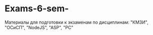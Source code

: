 # Exams-6-sem-
Материалы для подготовки к экзаменам по дисциплинам: "КМЗИ", "ОСиСП", "NodeJS", "ASP", "РС"
